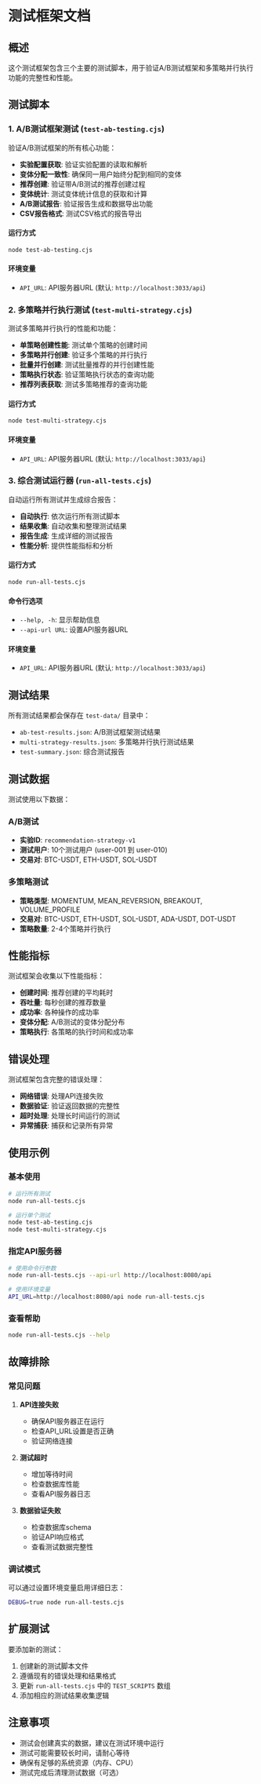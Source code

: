# 测试框架文档

## 概述

这个测试框架包含三个主要的测试脚本，用于验证A/B测试框架和多策略并行执行功能的完整性和性能。

## 测试脚本

### 1. A/B测试框架测试 (`test-ab-testing.cjs`)

验证A/B测试框架的所有核心功能：

- **实验配置获取**: 验证实验配置的读取和解析
- **变体分配一致性**: 确保同一用户始终分配到相同的变体
- **推荐创建**: 验证带A/B测试的推荐创建过程
- **变体统计**: 测试变体统计信息的获取和计算
- **A/B测试报告**: 验证报告生成和数据导出功能
- **CSV报告格式**: 测试CSV格式的报告导出

#### 运行方式
```bash
node test-ab-testing.cjs
```

#### 环境变量
- `API_URL`: API服务器URL (默认: `http://localhost:3033/api`)

### 2. 多策略并行执行测试 (`test-multi-strategy.cjs`)

测试多策略并行执行的性能和功能：

- **单策略创建性能**: 测试单个策略的创建时间
- **多策略并行创建**: 验证多个策略的并行执行
- **批量并行创建**: 测试批量推荐的并行创建性能
- **策略执行状态**: 验证策略执行状态的查询功能
- **推荐列表获取**: 测试多策略推荐的查询功能

#### 运行方式
```bash
node test-multi-strategy.cjs
```

#### 环境变量
- `API_URL`: API服务器URL (默认: `http://localhost:3033/api`)

### 3. 综合测试运行器 (`run-all-tests.cjs`)

自动运行所有测试并生成综合报告：

- **自动执行**: 依次运行所有测试脚本
- **结果收集**: 自动收集和整理测试结果
- **报告生成**: 生成详细的测试报告
- **性能分析**: 提供性能指标和分析

#### 运行方式
```bash
node run-all-tests.cjs
```

#### 命令行选项
- `--help, -h`: 显示帮助信息
- `--api-url URL`: 设置API服务器URL

#### 环境变量
- `API_URL`: API服务器URL (默认: `http://localhost:3033/api`)

## 测试结果

所有测试结果都会保存在 `test-data/` 目录中：

- `ab-test-results.json`: A/B测试框架测试结果
- `multi-strategy-results.json`: 多策略并行执行测试结果
- `test-summary.json`: 综合测试报告

## 测试数据

测试使用以下数据：

### A/B测试
- **实验ID**: `recommendation-strategy-v1`
- **测试用户**: 10个测试用户 (user-001 到 user-010)
- **交易对**: BTC-USDT, ETH-USDT, SOL-USDT

### 多策略测试
- **策略类型**: MOMENTUM, MEAN_REVERSION, BREAKOUT, VOLUME_PROFILE
- **交易对**: BTC-USDT, ETH-USDT, SOL-USDT, ADA-USDT, DOT-USDT
- **策略数量**: 2-4个策略并行执行

## 性能指标

测试框架会收集以下性能指标：

- **创建时间**: 推荐创建的平均耗时
- **吞吐量**: 每秒创建的推荐数量
- **成功率**: 各种操作的成功率
- **变体分配**: A/B测试的变体分配分布
- **策略执行**: 各策略的执行时间和成功率

## 错误处理

测试框架包含完整的错误处理：

- **网络错误**: 处理API连接失败
- **数据验证**: 验证返回数据的完整性
- **超时处理**: 处理长时间运行的测试
- **异常捕获**: 捕获和记录所有异常

## 使用示例

### 基本使用
```bash
# 运行所有测试
node run-all-tests.cjs

# 运行单个测试
node test-ab-testing.cjs
node test-multi-strategy.cjs
```

### 指定API服务器
```bash
# 使用命令行参数
node run-all-tests.cjs --api-url http://localhost:8080/api

# 使用环境变量
API_URL=http://localhost:8080/api node run-all-tests.cjs
```

### 查看帮助
```bash
node run-all-tests.cjs --help
```

## 故障排除

### 常见问题

1. **API连接失败**
   - 确保API服务器正在运行
   - 检查API_URL设置是否正确
   - 验证网络连接

2. **测试超时**
   - 增加等待时间
   - 检查数据库性能
   - 查看API服务器日志

3. **数据验证失败**
   - 检查数据库schema
   - 验证API响应格式
   - 查看测试数据完整性

### 调试模式
可以通过设置环境变量启用详细日志：
```bash
DEBUG=true node run-all-tests.cjs
```

## 扩展测试

要添加新的测试：

1. 创建新的测试脚本文件
2. 遵循现有的错误处理和结果格式
3. 更新 `run-all-tests.cjs` 中的 `TEST_SCRIPTS` 数组
4. 添加相应的测试结果收集逻辑

## 注意事项

- 测试会创建真实的数据，建议在测试环境中运行
- 测试可能需要较长时间，请耐心等待
- 确保有足够的系统资源（内存、CPU）
- 测试完成后清理测试数据（可选）